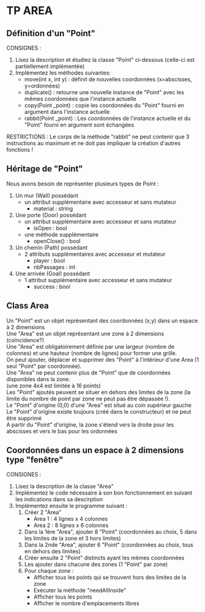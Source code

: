 # TP AREA

## Définition d'un "Point"
CONSIGNES : 
1. Lisez la description et étudiez la classe "Point" ci-dessous (celle-ci est partiellement implémentée)
2. Implémentez les méthodes suivantes:
   * move(int x, int y)    : définit de nouvelles coordonnées (x=abscisses, y=ordonnées)
   * duplicate()           : retourne une nouvelle instance de "Point" avec les mêmes coordonnées que l'instance actuelle
   * copy(Point _point)    : copie les coordonnées du "Point" fourni en argument dans l'instance actuelle
   * rabbit(Point _point)  : Les coordonnées de l'instance actuelle et du "Point" fourni en argument sont échangées

RESTRICTIONS :
  Le corps de la méthode "rabbit" ne peut contenir que 3 instructions au maximum et ne doit pas impliquer la création d'autres fonctions !


## Héritage de "Point"
Nous avons besoin de représenter plusieurs types de Point :
1. Un mur (Wall) possédant
    * un attribut supplémentaire avec accesseur et sans mutateur
      * material : string
2. Une porte (Door) possédant
    * un attribut supplémentaire avec accesseur et sans mutateur
        * isOpen : bool
    * une méthode supplémentaire
        * openClose() : bool
3. Un chemin (Path) possédant
    * 2 attributs supplémentaires avec accesseur et mutateur
        * player : bool
        * nbPassages : int
4. Une arrivée (Goal) possédant
    * 1 attribut supplémentaire avec accesseur et sans mutateur
        * success : bool

## Class Area
Un "Point" est un objet représentant des coordonnées (x,y) dans un espace à 2 dimensions  
Une "Area" est un objet représentant une zone à 2 dimensions (coïncidence?)  
Une "Area" est obligatoirement définie par une largeur (nombre de colonnes) et une hauteur (nombre de lignes) pour former une grille.  
On peut ajouter, déplacer et supprimer des "Point" à l'intérieur d'une Area (1 seul "Point" par coordonnée).  
Une "Area" ne peut contenir plus de "Point" que de coordonnées disponibles dans la zone.  
(une zone 4x4 est limitée à 16 points)  
Les "Point" ajoutés peuvent se situer en dehors des limites de la zone (la limite du nombre de point par zone ne peut pas être dépassée !).  
Le "Point" d'origine (0,0) d'une "Area" est situé au coin supérieur gauche   
Le "Point" d'origine existe toujours (créé dans le constructeur) et ne peut être supprimé   
A partir du "Point" d'origine, la zone s'étend vers la droite pour les abscisses et vers le bas pour les ordonnées

## Coordonnées dans un espace à 2 dimensions type "fenêtre"
CONSIGNES : 
1. Lisez la description de la classe "Area"
2. Implémentez le code nécessaire à son bon fonctionnement en suivant les indications dans sa descirption
3. Implémentez ensuite le programme suivant :
    1. Créer 2 "Area"
        * Area 1 : 4 lignes x 4 colonnes
        * Area 2 : 8 lignes x 6 colonnes
    2. Dans la 1ère "Area", ajouter 8 "Point" (coordonnées au choix, 5 dans les limites de la zone et 3 hors limites)
    3. Dans la 2nde "Area", ajouter 6 "Point" (coordonnées au choix, tous en dehors des limites)
    4. Créer ensuite 2 "Point" distincts ayant les mêmes coordonnées
    5. Les ajouter dans chacune des zones (1 "Point" par zone)
    6. Pour chaque zone : 
        * Afficher tous les points qui se trouvent hors des limites de la zone
        * Exécuter la méthode "needAllInside"
        * Afficher tous les points
        * Afficher le nombre d'emplacements libres
